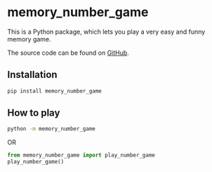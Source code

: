 # memory_number_game

This is a Python package, which lets you play a very easy and funny memory game.

The source code can be found on [GitHub](https://github.com/benji6892/number-game).

## Installation

```bash
pip install memory_number_game
```

## How to play

```bash
python -m memory_number_game
```

OR

```python
from memory_number_game import play_number_game
play_number_game()
```